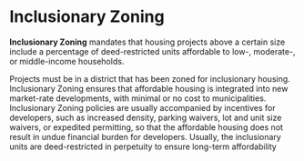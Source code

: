 # Inclusionary Zoning

**Inclusionary Zoning** mandates that housing projects above a certain size include a percentage of deed-restricted units affordable to low-, moderate-, or middle-income households.

Projects must be in a district that has been zoned for inclusionary housing. Inclusionary Zoning ensures that affordable housing is integrated into new market-rate developments, with minimal or no cost to municipalities. Inclusionary Zoning policies are usually accompanied by incentives for developers, such as increased density, parking waivers, lot and unit size waivers, or expedited permitting, so that the affordable housing does not result in undue financial burden for developers. Usually, the inclusionary units are deed-restricted in perpetuity to ensure long-term affordability

